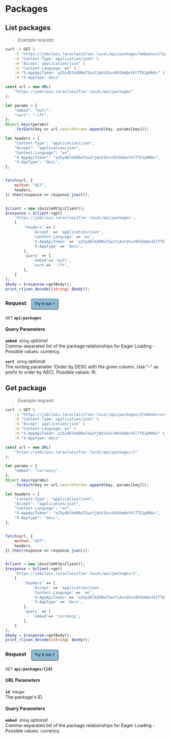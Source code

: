 # Packages


## List packages




> Example request:

```bash
curl -X GET \
    -G "https://jobclass.laraclassifier.local/api/packages?embed=null&sort=-lft" \
    -H "Content-Type: application/json" \
    -H "Accept: application/json" \
    -H "Content-Language: en" \
    -H "X-AppApiToken: a25ydDlKdDRwT2wzYjAxV1hvc0hSUmQxYklTTE1pRHU=" \
    -H "X-AppType: docs"
```

```javascript
const url = new URL(
    "https://jobclass.laraclassifier.local/api/packages"
);

let params = {
    "embed": "null",
    "sort": "-lft",
};
Object.keys(params)
    .forEach(key => url.searchParams.append(key, params[key]));

let headers = {
    "Content-Type": "application/json",
    "Accept": "application/json",
    "Content-Language": "en",
    "X-AppApiToken": "a25ydDlKdDRwT2wzYjAxV1hvc0hSUmQxYklTTE1pRHU=",
    "X-AppType": "docs",
};


fetch(url, {
    method: "GET",
    headers,
}).then(response => response.json());
```

```php

$client = new \GuzzleHttp\Client();
$response = $client->get(
    'https://jobclass.laraclassifier.local/api/packages',
    [
        'headers' => [
            'Accept' => 'application/json',
            'Content-Language' => 'en',
            'X-AppApiToken' => 'a25ydDlKdDRwT2wzYjAxV1hvc0hSUmQxYklTTE1pRHU=',
            'X-AppType' => 'docs',
        ],
        'query' => [
            'embed'=> 'null',
            'sort'=> '-lft',
        ],
    ]
);
$body = $response->getBody();
print_r(json_decode((string) $body));
```


<div id="execution-results-GETapi-packages" hidden>
    <blockquote>Received response<span id="execution-response-status-GETapi-packages"></span>:</blockquote>
    <pre class="json"><code id="execution-response-content-GETapi-packages"></code></pre>
</div>
<div id="execution-error-GETapi-packages" hidden>
    <blockquote>Request failed with error:</blockquote>
    <pre><code id="execution-error-message-GETapi-packages"></code></pre>
</div>
<form id="form-GETapi-packages" data-method="GET" data-path="api/packages" data-authed="0" data-hasfiles="0" data-headers='{"Content-Type":"application\/json","Accept":"application\/json","Content-Language":"en","X-AppApiToken":"a25ydDlKdDRwT2wzYjAxV1hvc0hSUmQxYklTTE1pRHU=","X-AppType":"docs"}' onsubmit="event.preventDefault(); executeTryOut('GETapi-packages', this);">
<h3>
    Request&nbsp;&nbsp;&nbsp;
        <button type="button" style="background-color: #8fbcd4; padding: 5px 10px; border-radius: 5px; border-width: thin;" id="btn-tryout-GETapi-packages" onclick="tryItOut('GETapi-packages');">Try it out ⚡</button>
    <button type="button" style="background-color: #c97a7e; padding: 5px 10px; border-radius: 5px; border-width: thin;" id="btn-canceltryout-GETapi-packages" onclick="cancelTryOut('GETapi-packages');" hidden>Cancel</button>&nbsp;&nbsp;
    <button type="submit" style="background-color: #6ac174; padding: 5px 10px; border-radius: 5px; border-width: thin;" id="btn-executetryout-GETapi-packages" hidden>Send Request 💥</button>
    </h3>
<p>
<small class="badge badge-green">GET</small>
 <b><code>api/packages</code></b>
</p>
<h4 class="fancy-heading-panel"><b>Query Parameters</b></h4>
<p>
<b><code>embed</code></b>&nbsp;&nbsp;<small>string</small>     <i>optional</i> &nbsp;
<input type="text" name="embed" data-endpoint="GETapi-packages" data-component="query"  hidden>
<br>
Comma-separated list of the package relationships for Eager Loading - Possible values: currency.
</p>
<p>
<b><code>sort</code></b>&nbsp;&nbsp;<small>string</small>     <i>optional</i> &nbsp;
<input type="text" name="sort" data-endpoint="GETapi-packages" data-component="query"  hidden>
<br>
The sorting parameter (Order by DESC with the given column. Use "-" as prefix to order by ASC). Possible values: lft.
</p>
</form>


## Get package




> Example request:

```bash
curl -X GET \
    -G "https://jobclass.laraclassifier.local/api/packages/2?embed=currency" \
    -H "Content-Type: application/json" \
    -H "Accept: application/json" \
    -H "Content-Language: en" \
    -H "X-AppApiToken: a25ydDlKdDRwT2wzYjAxV1hvc0hSUmQxYklTTE1pRHU=" \
    -H "X-AppType: docs"
```

```javascript
const url = new URL(
    "https://jobclass.laraclassifier.local/api/packages/2"
);

let params = {
    "embed": "currency",
};
Object.keys(params)
    .forEach(key => url.searchParams.append(key, params[key]));

let headers = {
    "Content-Type": "application/json",
    "Accept": "application/json",
    "Content-Language": "en",
    "X-AppApiToken": "a25ydDlKdDRwT2wzYjAxV1hvc0hSUmQxYklTTE1pRHU=",
    "X-AppType": "docs",
};


fetch(url, {
    method: "GET",
    headers,
}).then(response => response.json());
```

```php

$client = new \GuzzleHttp\Client();
$response = $client->get(
    'https://jobclass.laraclassifier.local/api/packages/2',
    [
        'headers' => [
            'Accept' => 'application/json',
            'Content-Language' => 'en',
            'X-AppApiToken' => 'a25ydDlKdDRwT2wzYjAxV1hvc0hSUmQxYklTTE1pRHU=',
            'X-AppType' => 'docs',
        ],
        'query' => [
            'embed'=> 'currency',
        ],
    ]
);
$body = $response->getBody();
print_r(json_decode((string) $body));
```


<div id="execution-results-GETapi-packages--id-" hidden>
    <blockquote>Received response<span id="execution-response-status-GETapi-packages--id-"></span>:</blockquote>
    <pre class="json"><code id="execution-response-content-GETapi-packages--id-"></code></pre>
</div>
<div id="execution-error-GETapi-packages--id-" hidden>
    <blockquote>Request failed with error:</blockquote>
    <pre><code id="execution-error-message-GETapi-packages--id-"></code></pre>
</div>
<form id="form-GETapi-packages--id-" data-method="GET" data-path="api/packages/{id}" data-authed="0" data-hasfiles="0" data-headers='{"Content-Type":"application\/json","Accept":"application\/json","Content-Language":"en","X-AppApiToken":"a25ydDlKdDRwT2wzYjAxV1hvc0hSUmQxYklTTE1pRHU=","X-AppType":"docs"}' onsubmit="event.preventDefault(); executeTryOut('GETapi-packages--id-', this);">
<h3>
    Request&nbsp;&nbsp;&nbsp;
        <button type="button" style="background-color: #8fbcd4; padding: 5px 10px; border-radius: 5px; border-width: thin;" id="btn-tryout-GETapi-packages--id-" onclick="tryItOut('GETapi-packages--id-');">Try it out ⚡</button>
    <button type="button" style="background-color: #c97a7e; padding: 5px 10px; border-radius: 5px; border-width: thin;" id="btn-canceltryout-GETapi-packages--id-" onclick="cancelTryOut('GETapi-packages--id-');" hidden>Cancel</button>&nbsp;&nbsp;
    <button type="submit" style="background-color: #6ac174; padding: 5px 10px; border-radius: 5px; border-width: thin;" id="btn-executetryout-GETapi-packages--id-" hidden>Send Request 💥</button>
    </h3>
<p>
<small class="badge badge-green">GET</small>
 <b><code>api/packages/{id}</code></b>
</p>
<h4 class="fancy-heading-panel"><b>URL Parameters</b></h4>
<p>
<b><code>id</code></b>&nbsp;&nbsp;<small>integer</small>  &nbsp;
<input type="number" name="id" data-endpoint="GETapi-packages--id-" data-component="url" required  hidden>
<br>
The package's ID.
</p>
<h4 class="fancy-heading-panel"><b>Query Parameters</b></h4>
<p>
<b><code>embed</code></b>&nbsp;&nbsp;<small>string</small>     <i>optional</i> &nbsp;
<input type="text" name="embed" data-endpoint="GETapi-packages--id-" data-component="query"  hidden>
<br>
Comma-separated list of the package relationships for Eager Loading - Possible values: currency.
</p>
</form>



